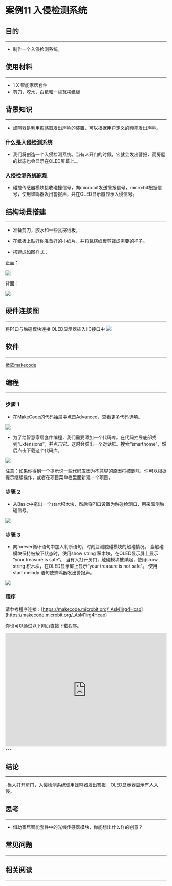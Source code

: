 # 案例11 入侵检测系统

## 目的
---

- 制作一个入侵检测系统。

## 使用材料
---

- 1 X 智能家居套件
- 剪刀，胶水，白纸和一些瓦楞纸板

## 背景知识
---

- 蜂鸣器是利用振荡器发出声响的装置，可以根据用户定义的频率发出声响。


### 什么是入侵检测系统

- 我们将创造一个入侵检测系统。当有人开门的时候，它就会发出警报，而房屋的状态也会显示在OLED屏幕上。。

### 入侵检测系统原理

- 碰撞传感器模块接收碰撞信号，向micro:bit发送警报信号，micro:bit根据信号，使用蜂鸣器发出警报声，并在OLED显示器显示入侵信号。


## 结构场景搭建
---

- 准备剪刀，胶水和一些瓦楞纸板。
- 在纸板上贴好你准备好的小纸片，并将瓦楞纸板剪裁成需要的样子。



- 搭建成如图样式：

正面：

![](./images/RL8DL2M.png)

背面：

![](./images/K56Vqzl.jpg)

## 硬件连接图
---
将P1口与触碰模块连接
OLED显示器插入IIC接口中
![](./images/MLFMqXq.jpg)

## 软件
---
[微软makecode](https://makecode.microbit.org/#)
 

## 编程
---
### 步骤 1

- 在MakeCode的代码抽屉中点击Advanced，查看更多代码选项。

![](./images/2qCyzQ7.png)

- 为了给智慧家居套件编程，我们需要添加一个代码库。在代码抽屉底部找到“Extensions”，并点击它。这时会弹出一个对话框。搜索“smarthome"，然后点击下载这个代码库。

![](./images/OY706rv.png)

注意：如果你得到一个提示说一些代码库因为不兼容的原因将被删除，你可以根据提示继续操作，或者在项目菜单栏里面新建一个项目。


### 步骤 2

- 从Basic中拖出一个start积木块，然后将P1口设置为触碰检测口，用来监测触碰信号。

![](./images/faLxLSQ.png)

### 步骤 3

- 向forever循环语句中加入判断语句，时刻监测触碰模块的触碰情况。
当触碰模块保持被按下状态时，使用show string 积木块，在OLED显示屏上显示 “your treasure is safe”。
当有人打开房门，触碰模块被弹起，使用show string 积木块，在OLED显示屏上显示“your treasure is not safe”。
使用start melody 语句使蜂鸣器发出警报声。

![](./images/jt4jWwZ.png)




### 程序

请参考程序连接：[https://makecode.microbit.org/_AsM1irg4Hcao](https://makecode.microbit.org/_AsM1irg4Hcao)

你也可以通过以下网页直接下载程序。

<div style="position:relative;height:0;padding-bottom:70%;overflow:hidden;"><iframe style="position:absolute;top:0;left:0;width:100%;height:100%;" src="https://makecode.microbit.org/#pub:_AsM1irg4Hcao" frameborder="0" sandbox="allow-popups allow-forms allow-scripts allow-same-origin"></iframe></div>  
---

## 结论
---

-当人打开房门，入侵检测系统调用蜂鸣器发出警报，OLED显示器显示有人入侵。

## 思考
---

- 借助家居智能套件中的光线传感器模块，你能想出什么样的创意？

## 常见问题
---


## 相关阅读  
---

